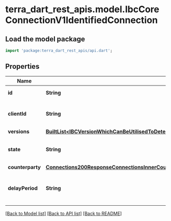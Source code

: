 # terra_dart_rest_apis.model.IbcCoreConnectionV1IdentifiedConnection

## Load the model package
```dart
import 'package:terra_dart_rest_apis/api.dart';
```

## Properties
Name | Type | Description | Notes
------------ | ------------- | ------------- | -------------
**id** | **String** | connection identifier. | [optional] 
**clientId** | **String** | client associated with this connection. | [optional] 
**versions** | [**BuiltList&lt;IBCVersionWhichCanBeUtilisedToDetermineEncodingsOrProtocolsForChannelsOrPacketsUtilisingThisConnectionInner&gt;**](IBCVersionWhichCanBeUtilisedToDetermineEncodingsOrProtocolsForChannelsOrPacketsUtilisingThisConnectionInner.md) |  | [optional] 
**state** | **String** | current state of the connection end. | [optional] [default to 'STATE_UNINITIALIZED_UNSPECIFIED']
**counterparty** | [**Connections200ResponseConnectionsInnerCounterparty**](Connections200ResponseConnectionsInnerCounterparty.md) |  | [optional] 
**delayPeriod** | **String** | delay period associated with this connection. | [optional] 

[[Back to Model list]](../README.md#documentation-for-models) [[Back to API list]](../README.md#documentation-for-api-endpoints) [[Back to README]](../README.md)


